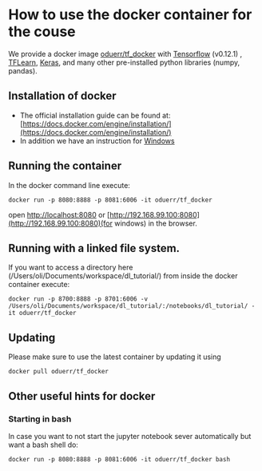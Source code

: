 # How to use the docker container for the couse

We provide a docker image [oduerr/tf_docker](oduerr/tf_docker) with [Tensorflow](www.tensorflow.org) (v0.12.1) , [TFLearn](http://tflearn.org/), [Keras](https://keras.io/), and many other pre-installed python libraries (numpy, pandas). 

## Installation of docker

* The official installation guide can be found at: [https://docs.docker.com/engine/installation/](https://docs.docker.com/engine/installation/)
* In addition we have an instruction for [Windows](https://dl.dropboxusercontent.com/u/9154523/zhaw/how.to.docker-v4.pdf)


## Running the container
In the docker command line execute:

```
docker run -p 8080:8888 -p 8081:6006 -it oduerr/tf_docker
```
open [http://localhost:8080](http://localhost:8080) or [http://192.168.99.100:8080](http://192.168.99.100:8080)(for windows) in the browser. 

## Running with a linked file system.
If you want to access a directory here (/Users/oli/Documents/workspace/dl_tutorial/) from inside the docker container execute:
```
docker run -p 8700:8888 -p 8701:6006 -v /Users/oli/Documents/workspace/dl_tutorial/:/notebooks/dl_tutorial/ -it oduerr/tf_docker
```


## Updating
Please make sure to use the latest container by updating it using 

```
docker pull oduerr/tf_docker
```

## Other useful hints for docker

### Starting in bash
In case you want to not start the jupyter notebook sever automatically but want a bash shell do:

```
docker run -p 8080:8888 -p 8081:6006 -it oduerr/tf_docker bash
```







